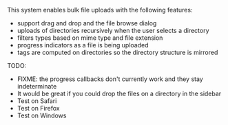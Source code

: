 This system enables bulk file uploads with the following features:

- support drag and drop and the file browse dialog
- uploads of directories recursively when the user selects a directory
- filters types based on mime type and file extension
- progress indicators as a file is being uploaded
- tags are computed on directories so the directory structure is mirrored

TODO: 
  - FIXME: the progress callbacks don't currently work and they stay indeterminate
  - It would be great if you could drop the files on a directory in the sidebar
  - Test on Safari
  - Test on Firefox
  - Test on Windows
